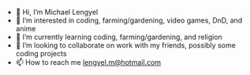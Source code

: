 - 👋 Hi, I’m Michael Lengyel
- 👀 I’m interested in coding, farming/gardening, video games, DnD, and anime
- 🌱 I’m currently learning coding, farming/gardening, and religion
- 💞️ I’m looking to collaborate on work with my friends, possibly some coding projects
- 📫 How to reach me lengyel.m@hotmail.com
